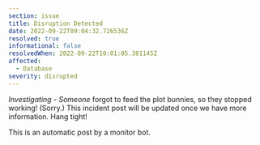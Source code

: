 ```yaml
---
section: issue
title: Disruption Detected
date: 2022-09-22T09:04:32.726536Z
resolved: true
informational: false
resolvedWhen: 2022-09-22T10:01:05.381145Z
affected:
  - Database
severity: disrupted
---
```

*Investigating* - _Someone_ forgot to feed the plot bunnies, so they stopped working! (Sorry.) This incident post will be updated once we have more information. Hang tight!

This is an automatic post by a monitor bot.
        